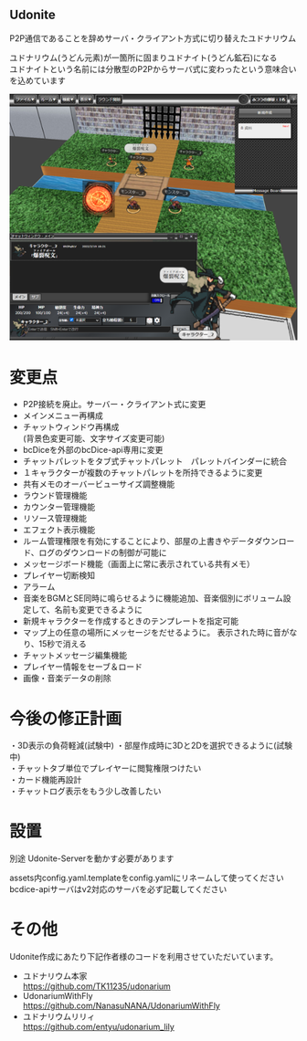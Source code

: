 

## Udonite
  
P2P通信であることを辞めサーバ・クライアント方式に切り替えたユドナリウム  
  
ユドナリウム(うどん元素)が一箇所に固まりユドナイト(うどん鉱石)になる  
ユドナイトという名前には分散型のP2Pからサーバ式に変わったという意味合いを込めています  

![メインイメージ](src/assets/help/main.png "main")
  
  
# 変更点
  
* P2P接続を廃止。サーバー・クライアント式に変更
* メインメニュー再構成  
* チャットウィンドウ再構成  
(背景色変更可能、文字サイズ変更可能)  
* bcDiceを外部のbcDice-api専用に変更  
* チャットパレットをタブ式チャットパレット　パレットバインダーに統合  
* １キャラクターが複数のチャットパレットを所持できるように変更  
* 共有メモのオーバービューサイズ調整機能  
* ラウンド管理機能  
* カウンター管理機能  
* リソース管理機能  
* エフェクト表示機能  
* ルーム管理権限を有効にすることにより、部屋の上書きやデータダウンロード、ログのダウンロードの制御が可能に  
* メッセージボード機能（画面上に常に表示されている共有メモ）  
* プレイヤー切断検知  
* アラーム 
* 音楽をBGMとSE同時に鳴らせるように機能追加、音楽個別にボリューム設定して、名前も変更できるように
* 新規キャラクターを作成するときのテンプレートを指定可能
* マップ上の任意の場所にメッセージをだせるように。
表示された時に音がなり、15秒で消える
* チャットメッセージ編集機能
* プレイヤー情報をセーブ＆ロード
* 画像・音楽データの削除
  
# 今後の修正計画

・3D表示の負荷軽減(試験中)
・部屋作成時に3Dと2Dを選択できるように(試験中)  
・チャットタブ単位でプレイヤーに閲覧権限つけたい  
・カード機能再設計  
・チャットログ表示をもう少し改善したい  
  
# 設置

別途 Udonite-Serverを動かす必要があります

assets内config.yaml.templateをconfig.yamlにリネームして使ってください  
bcdice-apiサーバはv2対応のサーバを必ず記載してください  
  
# その他
Udonite作成にあたり下記作者様のコードを利用させていただいています。  
* ユドナリウム本家  
<https://github.com/TK11235/udonarium>  
* UdonariumWithFly  
<https://github.com/NanasuNANA/UdonariumWithFly>  
* ユドナリウムリリィ  
<https://github.com/entyu/udonarium_lily>  
  
  
